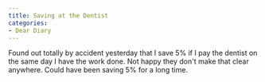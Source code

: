 ```yaml
---
title: Saving at the Dentist
categories:
- Dear Diary
---
```


Found out totally by accident yesterday that I save 5% if I pay the dentist on the same day I have the work done. Not happy they don't make that clear anywhere. Could have been saving 5% for a long time.
